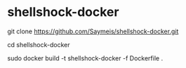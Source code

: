 # shellshock-docker

git clone https://github.com/Saymeis/shellshock-docker.git

cd shellshock-docker

sudo docker build -t shellshock-docker -f Dockerfile .
